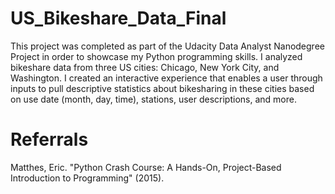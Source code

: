 # US_Bikeshare_Data_Final
This project was completed as part of the Udacity Data Analyst Nanodegree Project in order to showcase my Python programming skills. I analyzed bikeshare data from three US cities: Chicago, New York City, and Washington. I created an interactive experience that enables a user through inputs to pull descriptive statistics about bikesharing in these cities based on use date (month, day, time), stations, user descriptions, and more.

# Referrals
Matthes, Eric. "Python Crash Course: A Hands-On, Project-Based Introduction to Programming" (2015).
